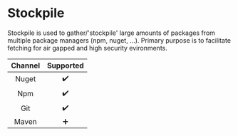 # Stockpile

Stockpile is used to gather/'stockpile' large amounts of packages from multiple package managers (npm, nuget, ...).
Primary purpose is to facilitate fetching for air gapped and high security evironments.



| Channel       | Supported     |
|:-------------:|:-------------:|
| Nuget    | :heavy_check_mark: |
| Npm      | :heavy_check_mark: |
| Git      | :heavy_check_mark: |
| Maven    | :heavy_plus_sign:  |

